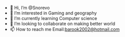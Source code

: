- 👋 Hi, I’m @Snorevo
- 👀 I’m interested in Gaming and geography
- 🌱 I’m currently learning Computer science
- 💞️ I’m looking to collaborate on making better world
- 📫 How to reach me Email:barook2002@hotmail.com

<!---
Snorevo/Snorevo is a ✨ special ✨ repository because its `README.md` (this file) appears on your GitHub profile.
You can click the Preview link to take a look at your changes.
--->
